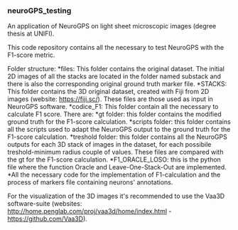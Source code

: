 ### neuroGPS_testing
An application of NeuroGPS on light sheet microscopic images (degree thesis at UNIFI).

This code repository contains all the necessary to test NeuroGPS with the F1-score metric.

Folder structure:
*files: This folder contains the original dataset. The initial 2D images of all the stacks are located in the folder named substack and there is also the corresponding original ground truth marker file. 
*STACKS: This folder contains the 3D original dataset, created with Fiji from 2D images (website: https://fiji.sc/). These files are those used as input in NeuroGPS software.
*codice_F1: This folder contain all the necessary to calculate F1 score. There are:
*gt folder: this folder contains the modified ground truth for the F1-score calculation.
*scripts folder: this folder contains all the scripts used to adapt the NeuroGPS output to the ground truth for the F1-score                calculation.
*treshold folder: this folder contains all the NeuroGPS outputs for each 3D stack of images in the dataset, for each possibile              treshold-minimum radius couple of values. These files are compared with the gt for the F1-score calculation.
*F1_ORACLE_LOSO: this is the python file where the function Oracle and Leave-One-Stack-Out are implemented.
*All the necessary code for the implementation of F1-calculation and the process of markers file containing neurons'                        annotations.
	
For the visualization of the 3D images it's recommended to use the Vaa3D software-suite (websites: http://home.penglab.com/proj/vaa3d/home/index.html - https://github.com/Vaa3D).

